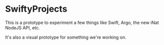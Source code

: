# SwiftyProjects

This is a prototype to experiment a few things like Swift, Argo, the new iNat NodeJS API, etc.

It's also a visual prototype for something we're working on.
